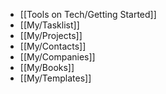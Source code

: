 - [[Tools on Tech/Getting Started]]
- [[My/Tasklist]]
- [[My/Projects]]
- [[My/Contacts]]
- [[My/Companies]]
- [[My/Books]]
- [[My/Templates]]